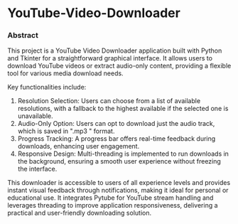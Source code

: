# YouTube-Video-Downloader
### Abstract

This project is a YouTube Video Downloader application built with Python and Tkinter for a straightforward graphical interface. It allows users to download YouTube videos or extract audio-only content, providing a flexible tool for various media download needs. 

Key functionalities include:
1. Resolution Selection: Users can choose from a list of available resolutions, with a fallback to the highest available if the selected one is unavailable.
2. Audio-Only Option: Users can opt to download just the audio track, which is saved in ".mp3 " format.
3. Progress Tracking: A progress bar offers real-time feedback during downloads, enhancing user engagement.
4. Responsive Design: Multi-threading is implemented to run downloads in the background, ensuring a smooth user experience without freezing the interface.

This downloader is accessible to users of all experience levels and provides instant visual feedback through notifications, making it ideal for personal or educational use. It integrates Pytube for YouTube stream handling and leverages threading to improve application responsiveness, delivering a practical and user-friendly downloading solution.
